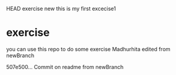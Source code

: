  HEAD
exercise new
this is my first excecise1


# exercise
you can use this repo to do some exercise
Madhurhita edited from newBranch

507e500... Commit on readme from newBranch
